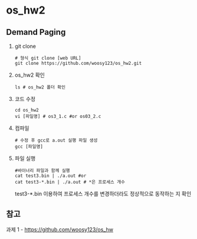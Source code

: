 # os_hw2

## Demand Paging

1. git clone

       # 형식 git clone [web URL]
       git clone https://github.com/woosy123/os_hw2.git

2. os_hw2 확인

       ls # os_hw2 폴더 확인

3. 코드 수정

       cd os_hw2
       vi [파일명] # os3_1.c #or os03_2.c

4. 컴파일

       # 수정 후 gcc로 a.out 실행 파일 생성
       gcc [파일명] 

5. 파일 실행
   
       #바이너리 파일과 함께 실행
       cat test3.bin | ./a.out #or
       cat test3-*.bin | ./a.out # *은 프로세스 개수

    test3-*.bin 이용하여 프로세스 개수를 변경하더라도 정상적으로 동작하는 지 확인

## 참고

과제 1 - <https://github.com/woosy123/os_hw>       
       
        
   



